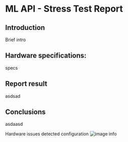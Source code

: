 # ML API - Stress Test Report
## Introduction

Brief intro

## Hardware specifications:
specs

## Report result
asdsad

## Conclusions
asdaasd

Hardware issues detected configuration
![image info](C:/Users/agust/Desktop/locust1.png)